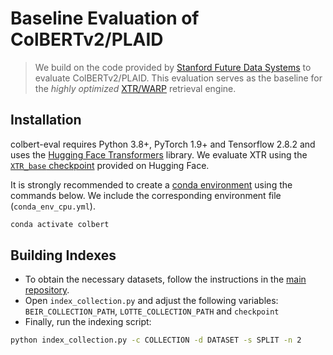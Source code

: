 # Baseline Evaluation of ColBERTv2/PLAID

> We build on the code provided by [Stanford Future Data Systems](https://github.com/stanford-futuredata/ColBERT) to evaluate ColBERTv2/PLAID. This evaluation serves as the baseline for the _highly optimized_ [XTR/WARP](https://github.com/jlscheerer/xtr-warp) retrieval engine.

## Installation

colbert-eval requires Python 3.8+, PyTorch 1.9+ and Tensorflow 2.8.2 and uses the [Hugging Face Transformers](https://github.com/huggingface/transformers) library.
We evaluate XTR using the [`XTR_base` checkpoint](https://huggingface.co/google/xtr-base-en) provided on Hugging Face.

It is strongly recommended to create a [conda environment](https://docs.anaconda.com/anaconda/install/linux/#installation) using the commands below. We include the corresponding environment file (`conda_env_cpu.yml`).

```sh
conda activate colbert
```

## Building Indexes

- To obtain the necessary datasets, follow the instructions in the [main repository](https://github.com/jlscheerer/xtr-warp).
- Open `index_collection.py` and adjust the following variables: `BEIR_COLLECTION_PATH`, `LOTTE_COLLECTION_PATH` and `checkpoint`
- Finally, run the indexing script:
```sh
python index_collection.py -c COLLECTION -d DATASET -s SPLIT -n 2
```
